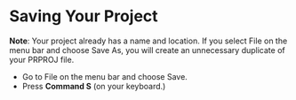 # Saving Your Project

**Note**: Your project already has a name and location. If you select File on the menu bar and choose Save As, you will create an unnecessary duplicate of your PRPROJ file.

* Go to File on the menu bar and choose Save.
* Press **Command S** \(on your keyboard.\) 



